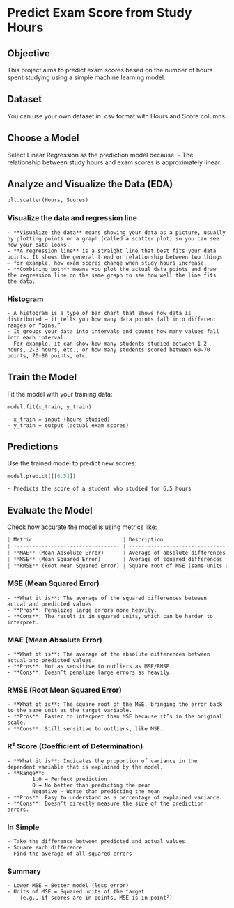 # Predict Exam Score from Study Hours

## Objective
This project aims to predict exam scores based on the number of hours spent studying using a simple machine learning model.

## Dataset
You can use your own dataset in .csv format with Hours and Score columns.

## Choose a Model
Select Linear Regression as the prediction model because:
    - The relationship between study hours and exam scores is approximately linear.

## Analyze and Visualize the Data (EDA)
```python
plt.scatter(Hours, Scores)
```

### Visualize the data and regression line

    - **Visualize the data** means showing your data as a picture, usually by plotting points on a graph (called a scatter plot) so you can see how your data looks.
    - **A regression line** is a straight line that best fits your data points. It shows the general trend or relationship between two things — for example, how exam scores change when study hours increase.
    - **Combining both** means you plot the actual data points and draw the regression line on the same graph to see how well the line fits the data.

### Histogram

    - A histogram is a type of bar chart that shows how data is distributed — it tells you how many data points fall into different ranges or “bins.”
    - It groups your data into intervals and counts how many values fall into each interval.
    - For example, it can show how many students studied between 1-2 hours, 2-3 hours, etc., or how many students scored between 60-70 points, 70-80 points, etc.

## Train the Model
Fit the model with your training data:

```python
model.fit(x_train, y_train)
```
    - x_train = input (hours studied)
    - y_train = output (actual exam scores)

## Predictions
Use the trained model to predict new scores:

```python
model.predict([[6.5]])
```

    - Predicts the score of a student who studied for 6.5 hours

## Evaluate the Model
Check how accurate the model is using metrics like:
```python
| Metric                             | Description                                            |
| ---------------------------------- | ------------------------------------------------------ |
| **MAE** (Mean Absolute Error)      | Average of absolute differences (no squaring)          |
| **MSE** (Mean Squared Error)       | Average of squared differences                         |
| **RMSE** (Root Mean Squared Error) | Square root of MSE (same units as the original target) |
```

### MSE (Mean Squared Error)
    - **What it is**: The average of the squared differences between actual and predicted values.
    - **Pros**: Penalizes large errors more heavily.
    - **Cons**: The result is in squared units, which can be harder to interpret.

### MAE (Mean Absolute Error)
    - **What it is**: The average of the absolute differences between actual and predicted values.
    - **Pros**: Not as sensitive to outliers as MSE/RMSE.
    - **Cons**: Doesn’t penalize large errors as heavily.

### RMSE (Root Mean Squared Error)
    - **What it is**: The square root of the MSE, bringing the error back to the same unit as the target variable.
    - **Pros**: Easier to interpret than MSE because it’s in the original scale.
    - **Cons**: Still sensitive to outliers, like MSE.

### R² Score (Coefficient of Determination)

    - **What it is**: Indicates the proportion of variance in the dependent variable that is explained by the model.
    - **Range**:
            1.0 → Perfect prediction
            0 → No better than predicting the mean
            Negative → Worse than predicting the mean
    - **Pros**: Easy to understand as a percentage of explained variance.
    - **Cons**: Doesn’t directly measure the size of the prediction errors.

### In Simple 

    - Take the difference between predicted and actual values
    - Square each difference
    - Find the average of all squared errors

### Summary

    - Lower MSE = Better model (less error)
    - Units of MSE = Squared units of the target
        (e.g., if scores are in points, MSE is in point²)
